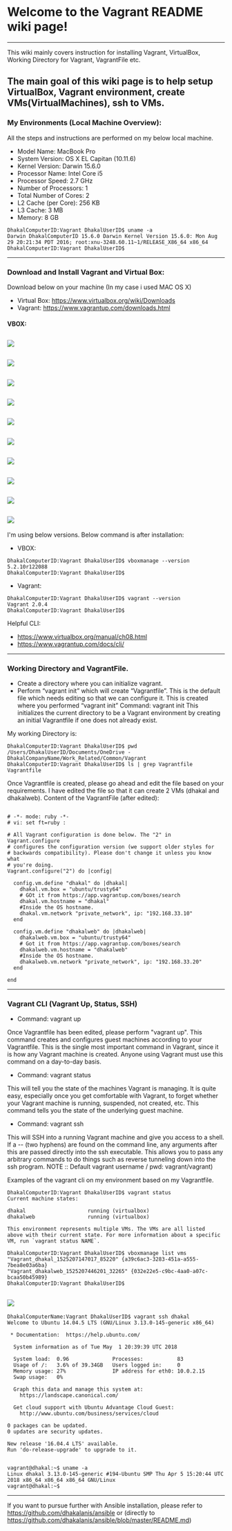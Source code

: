 # Welcome to the Vagrant README wiki page!
------------------------------------------------------------------------
This wiki mainly covers instruction for installing Vagrant, VirtualBox, Working Directory for Vagrant, VagrantFile etc.

The main goal of this wiki page is to help setup VirtualBox, Vagrant environment, create VMs(VirtualMachines), ssh to VMs.
------------------------------------------------------------------------
### My Environments (Local Machine Overview):
All the steps and instructions are performed on my below local machine.
* Model Name:	MacBook Pro
* System Version:	OS X EL Capitan (10.11.6)
* Kernel Version:	Darwin 15.6.0
* Processor Name:	Intel Core i5
* Processor Speed:	2.7 GHz
* Number of Processors:	1
* Total Number of Cores:	2
* L2 Cache (per Core):	256 KB
* L3 Cache:	3 MB
* Memory:	8 GB

```
DhakalComputerID:Vagrant DhakalUserID$ uname -a
Darwin DhakalComputerID 15.6.0 Darwin Kernel Version 15.6.0: Mon Aug 29 20:21:34 PDT 2016; root:xnu-3248.60.11~1/RELEASE_X86_64 x86_64
DhakalComputerID:Vagrant DhakalUserID$
```
------------------------------------------------------------------------
### Download and Install Vagrant and Virtual Box:
Download below on your machine (In my case i used MAC OS X)
* Virtual Box: https://www.virtualbox.org/wiki/Downloads
* Vagrant: https://www.vagrantup.com/downloads.html 

#### VBOX:

![](https://github.com/dhakalanis/vagrant/blob/master/Images/VBOX_1.png)
------------------------------------------------------------------------

![](https://github.com/dhakalanis/vagrant/blob/master/Images/VBOX_2.png)
------------------------------------------------------------------------

![](https://github.com/dhakalanis/vagrant/blob/master/Images/VBOX_3.png)
------------------------------------------------------------------------

![](https://github.com/dhakalanis/vagrant/blob/master/Images/VBOX_4.png)
------------------------------------------------------------------------

![](https://github.com/dhakalanis/vagrant/blob/master/Images/VBOX_5.png)
------------------------------------------------------------------------

![](https://github.com/dhakalanis/vagrant/blob/master/Images/VBOX_6.png)
------------------------------------------------------------------------

![](https://github.com/dhakalanis/vagrant/blob/master/Images/Vagrant_1.png)
------------------------------------------------------------------------

![](https://github.com/dhakalanis/vagrant/blob/master/Images/Vagrant_2.png)
------------------------------------------------------------------------

![](https://github.com/dhakalanis/vagrant/blob/master/Images/Vagrant_3.png)
------------------------------------------------------------------------

![](https://github.com/dhakalanis/vagrant/blob/master/Images/Vagrant_4.png)
------------------------------------------------------------------------


I'm using below versions. Below command is after installation:
* VBOX:
```
DhakalComputerID:Vagrant DhakalUserID$ vboxmanage --version
5.2.10r122088
DhakalComputerID:Vagrant DhakalUserID$ 
```
* Vagrant:

```
DhakalComputerID:Vagrant DhakalUserID$ vagrant --version
Vagrant 2.0.4
DhakalComputerID:Vagrant DhakalUserID$
```

Helpful CLI:
* https://www.virtualbox.org/manual/ch08.html
* https://www.vagrantup.com/docs/cli/

------------------------------------------------------------------------

### Working Directory and VagrantFile.
* Create a directory where you can initialize vagrant.
* Perform “vagrant init” which will create “Vagrantfile”. This is the default file which needs editing so that we can configure it. This is created where you performed “vagrant init”
Command: vagrant init
This initializes the current directory to be a Vagrant environment by creating an initial Vagrantfile if one does not already exist.

My working Directory is: 
```
DhakalComputerID:Vagrant DhakalUserID$ pwd
/Users/DhakalUserID/Documents/OneDrive - DhakalCompanyName/Work_Related/Common/Vagrant
DhakalComputerID:Vagrant DhakalUserID$ ls | grep Vagrantfile
Vagrantfile
```
Once Vagrantfile is created, please go ahead and edit the file based on your requirements. I have edited the file so that it can create 2 VMs (dhakal and dhakalweb).
Content of the VagrantFile (after edited):
```

# -*- mode: ruby -*-
# vi: set ft=ruby :

# All Vagrant configuration is done below. The "2" in Vagrant.configure
# configures the configuration version (we support older styles for
# backwards compatibility). Please don't change it unless you know what
# you're doing.
Vagrant.configure("2") do |config|

  config.vm.define "dhakal" do |dhakal|
    dhakal.vm.box = "ubuntu/trusty64"
    # GOt it from https://app.vagrantup.com/boxes/search
    dhakal.vm.hostname = "dhakal"
    #Inside the OS hostname.
    dhakal.vm.network "private_network", ip: "192.168.33.10"
  end

  config.vm.define "dhakalweb" do |dhakalweb|
    dhakalweb.vm.box = "ubuntu/trusty64"
    # Got it from https://app.vagrantup.com/boxes/search
    dhakalweb.vm.hostname = "dhakalweb"
    #Inside the OS hostname.
    dhakalweb.vm.network "private_network", ip: "192.168.33.20"
  end

end
```
------------------------------------------------------------------------
### Vagrant CLI (Vagrant Up, Status, SSH)

* Command: vagrant up

Once Vagrantfile has been edited, please perform "vagrant up". This command creates and configures guest machines according to your Vagrantfile.
This is the single most important command in Vagrant, since it is how any Vagrant machine is created. Anyone using Vagrant must use this command on a day-to-day basis.

* Command: vagrant status

This will tell you the state of the machines Vagrant is managing.
It is quite easy, especially once you get comfortable with Vagrant, to forget whether your Vagrant machine is 
running, suspended, not created, etc. This command tells you the state of the underlying guest machine.

* Command: vagrant ssh

This will SSH into a running Vagrant machine and give you access to a shell.
If a -- (two hyphens) are found on the command line, any arguments after this are passed directly into the ssh executable. This allows you to pass any arbitrary commands to do things such as reverse tunneling down into the ssh program.
NOTE :: Default vagrant username / pwd: vagrant/vagrant)

Examples of the vagrant cli on my environment based on my Vagrantfile.
```
DhakalComputerID:Vagrant DhakalUserID$ vagrant status
Current machine states:

dhakal                    running (virtualbox)
dhakalweb                 running (virtualbox)

This environment represents multiple VMs. The VMs are all listed
above with their current state. For more information about a specific
VM, run `vagrant status NAME`.

DhakalComputerID:Vagrant DhakalUserID$ vboxmanage list vms
"Vagrant_dhakal_1525207147017_85220" {a39c6ac3-3283-451a-a555-7bea8e03a6ba}
"Vagrant_dhakalweb_1525207446201_32265" {032e22e5-c9bc-4aa0-a07c-bcaa50b45989}
DhakalComputerID:Vagrant DhakalUserID$

```

![](https://github.com/dhakalanis/vagrant/blob/master/Images/VBOX_7.png)
------------------------------------------------------------------------

```
DhakalComputerName:Vagrant DhakalUserID$ vagrant ssh dhakal
Welcome to Ubuntu 14.04.5 LTS (GNU/Linux 3.13.0-145-generic x86_64)

 * Documentation:  https://help.ubuntu.com/

  System information as of Tue May  1 20:39:39 UTC 2018

  System load:  0.96              Processes:           83
  Usage of /:   3.6% of 39.34GB   Users logged in:     0
  Memory usage: 27%               IP address for eth0: 10.0.2.15
  Swap usage:   0%

  Graph this data and manage this system at:
    https://landscape.canonical.com/

  Get cloud support with Ubuntu Advantage Cloud Guest:
    http://www.ubuntu.com/business/services/cloud

0 packages can be updated.
0 updates are security updates.

New release '16.04.4 LTS' available.
Run 'do-release-upgrade' to upgrade to it.


vagrant@dhakal:~$ uname -a
Linux dhakal 3.13.0-145-generic #194-Ubuntu SMP Thu Apr 5 15:20:44 UTC 2018 x86_64 x86_64 x86_64 GNU/Linux
vagrant@dhakal:~$ 
```


------------------------------------------------------------------------
If you want to pursue further with Ansible installation, please refer to https://github.com/dhakalanis/ansible or (directly to https://github.com/dhakalanis/ansible/blob/master/README.md)
